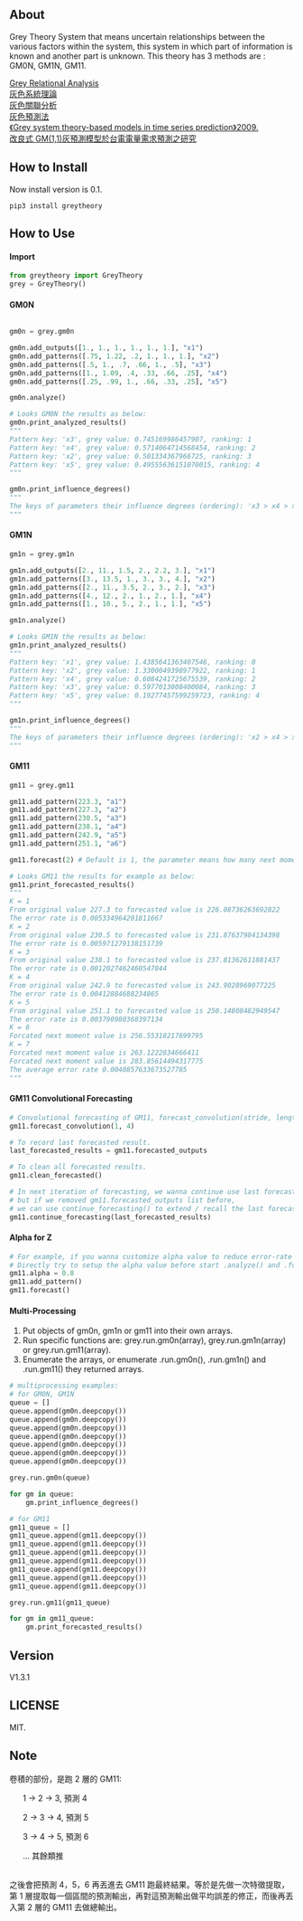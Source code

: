 ## About

Grey Theory System that means uncertain relationships between the various factors within the system, this system in which part of information is known and another part is unknown. This theory has 3 methods are : GM0N, GM1N, GM11.

[Grey Relational Analysis](https://en.wikipedia.org/wiki/Grey_relational_analysis) <br />
[灰色系統理論](http://wiki.mbalib.com/zh-tw/%E7%81%B0%E8%89%B2%E7%B3%BB%E7%BB%9F%E7%90%86%E8%AE%BA) <br />
[灰色關聯分析](http://wiki.mbalib.com/zh-tw/%E7%81%B0%E8%89%B2%E5%85%B3%E8%81%94%E5%88%86%E6%9E%90) <br />
[灰色預測法](http://wiki.mbalib.com/zh-tw/%E7%81%B0%E8%89%B2%E9%A2%84%E6%B5%8B%E6%B3%95) <br />
[《Grey system theory-based models in time series prediction》2009.](http://www.mecha.ee.boun.edu.tr/Prof.%20Dr.%20Okyay%20Kaynak%20Publications/c%20Journal%20Papers(appearing%20in%20SCI%20or%20SCIE%20or%20CompuMath)/62.pdf) <br />
[改良式 GM(1,1)灰預測模型於台電電量需求預測之研究](http://www.engh.kuas.edu.tw/files/ne/pnz67gteh2.pdf)

## How to Install
Now install version is 0.1.
```console
pip3 install greytheory
```

## How to Use

#### Import
``` python
from greytheory import GreyTheory
grey = GreyTheory()
```

#### GM0N
``` python

gm0n = grey.gm0n

gm0n.add_outputs([1., 1., 1., 1., 1., 1.], "x1")
gm0n.add_patterns([.75, 1.22, .2, 1., 1., 1.], "x2")
gm0n.add_patterns([.5, 1., .7, .66, 1., .5], "x3")
gm0n.add_patterns([1., 1.09, .4, .33, .66, .25], "x4")
gm0n.add_patterns([.25, .99, 1., .66, .33, .25], "x5")

gm0n.analyze()

# Looks GM0N the results as below:
gm0n.print_analyzed_results()
"""
Pattern key: 'x3', grey value: 0.745169986457907, ranking: 1
Pattern key: 'x4', grey value: 0.5714064714568454, ranking: 2
Pattern key: 'x2', grey value: 0.501334367966725, ranking: 3
Pattern key: 'x5', grey value: 0.49555636151070015, ranking: 4
"""

gm0n.print_influence_degrees()
"""
The keys of parameters their influence degrees (ordering): 'x3 > x4 > x2 > x5'
"""
```

#### GM1N
``` python
gm1n = grey.gm1n

gm1n.add_outputs([2., 11., 1.5, 2., 2.2, 3.], "x1")
gm1n.add_patterns([3., 13.5, 1., 3., 3., 4.], "x2")
gm1n.add_patterns([2., 11., 3.5, 2., 3., 2.], "x3")
gm1n.add_patterns([4., 12., 2., 1., 2., 1.], "x4")
gm1n.add_patterns([1., 10., 5., 2., 1., 1.], "x5")

gm1n.analyze()

# Looks GM1N the results as below:
gm1n.print_analyzed_results()
"""
Pattern key: 'x1', grey value: 1.4385641363407546, ranking: 0
Pattern key: 'x2', grey value: 1.3300049398977922, ranking: 1
Pattern key: 'x4', grey value: 0.6084241725675539, ranking: 2
Pattern key: 'x3', grey value: 0.5977013008400084, ranking: 3
Pattern key: 'x5', grey value: 0.19277457599259723, ranking: 4
"""

gm1n.print_influence_degrees()
"""
The keys of parameters their influence degrees (ordering): 'x2 > x4 > x3 > x5'
"""
```

#### GM11
``` python
gm11 = grey.gm11

gm11.add_pattern(223.3, "a1")
gm11.add_pattern(227.3, "a2")
gm11.add_pattern(230.5, "a3")
gm11.add_pattern(238.1, "a4")
gm11.add_pattern(242.9, "a5")
gm11.add_pattern(251.1, "a6")

gm11.forecast(2) # Default is 1, the parameter means how many next moments need to forcast continually.

# Looks GM11 the results for example as below:
gm11.print_forecasted_results()
"""
K = 1
From original value 227.3 to forecasted value is 226.08736263692822
The error rate is 0.005334964201811667
K = 2
From original value 230.5 to forecasted value is 231.87637984134398
The error rate is 0.005971279138151739
K = 3
From original value 238.1 to forecasted value is 237.81362611881437
The error rate is 0.0012027462460547044
K = 4
From original value 242.9 to forecasted value is 243.9028969077225
The error rate is 0.00412884688234865
K = 5
From original value 251.1 to forecasted value is 250.14808482949547
The error rate is 0.003790980368397134
K = 6
Forcated next moment value is 256.55318217699795
K = 7
Forcated next moment value is 263.1222834666411
Forcated next moment value is 283.85614494317775
The average error rate 0.0040857633673527785
"""
```

#### GM11 Convolutional Forecasting
``` python
# Convolutional forecasting of GM11, forecast_convolution(stride, length)
gm11.forecast_convolution(1, 4) 

# To record last forecasted result.
last_forecasted_results = gm11.forecasted_outputs

# To clean all forecasted results. 
gm11.clean_forecasted()

# In next iteration of forecasting, we wanna continue use last forecasted results to do next forecasting, 
# but if we removed gm11.forecasted_outputs list before,  
# we can use continue_forecasting() to extend / recall the last forecasted result come back to be convolutional features. 
gm11.continue_forecasting(last_forecasted_results)
```

#### Alpha for Z
``` python
# For example, if you wanna customize alpha value to reduce error-rate of prediction before calculate AGO, 
# Directly try to setup the alpha value before start .analyze() and .forecast().
gm11.alpha = 0.8
gm11.add_pattern() 
gm11.forecast()
```

#### Multi-Processing
1. Put objects of gm0n, gm1n or gm11 into their own arrays. <br />
2. Run specific functions are: grey.run.gm0n(array), grey.run.gm1n(array) or grey.run.gm11(array). <br />
3. Enumerate the arrays, or enumerate .run.gm0n(), .run.gm1n() and .run.gm11() they returned arrays.
``` python
# multiprocessing examples:
# for GM0N, GM1N
queue = []
queue.append(gm0n.deepcopy())
queue.append(gm0n.deepcopy())
queue.append(gm0n.deepcopy())
queue.append(gm0n.deepcopy())
queue.append(gm0n.deepcopy())
queue.append(gm0n.deepcopy())
queue.append(gm0n.deepcopy())

grey.run.gm0n(queue)

for gm in queue:
    gm.print_influence_degrees()
```

``` python
# for GM11
gm11_queue = []
gm11_queue.append(gm11.deepcopy())
gm11_queue.append(gm11.deepcopy())
gm11_queue.append(gm11.deepcopy())
gm11_queue.append(gm11.deepcopy())
gm11_queue.append(gm11.deepcopy())
gm11_queue.append(gm11.deepcopy())
gm11_queue.append(gm11.deepcopy())

grey.run.gm11(gm11_queue)

for gm in gm11_queue:
    gm.print_forecasted_results()
```

## Version

V1.3.1

## LICENSE

MIT.

## Note

卷積的部份，是跑 2 層的 GM11: <br />
<ol>1 -> 2 -> 3, 預測 4 </ol>
<ol>2 -> 3 -> 4, 預測 5 </ol>
<ol>3 -> 4 -> 5, 預測 6 </ol>
<ol>... 其餘類推 </ol>
<br />
之後會把預測 4，5，6 再丟進去 GM11 跑最終結果。等於是先做一次特徵提取，第 1 層提取每一個區間的預測輸出，再對這預測輸出做平均誤差的修正，而後再丟入第 2 層的 GM11 去做總輸出。
